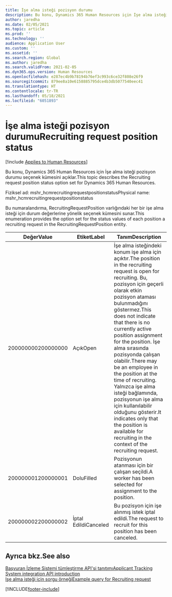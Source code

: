 ```yaml
---
title: İşe alma isteği pozisyon durumu
description: Bu konu, Dynamics 365 Human Resources için İşe alma isteği pozisyon durumu seçenek kümesini açıklar.
author: jaredha
ms.date: 02/05/2021
ms.topic: article
ms.prod: ''
ms.technology: ''
audience: Application User
ms.custom: ''
ms.assetid: ''
ms.search.region: Global
ms.author: jaredha
ms.search.validFrom: 2021-02-05
ms.dyn365.ops.version: Human Resources
ms.openlocfilehash: e287ec4b9b78194b76ef3c993c6ce32f808e26f9
ms.sourcegitcommit: 879ee8a10e6158885795dce4b3db5077540eec41
ms.translationtype: HT
ms.contentlocale: tr-TR
ms.lasthandoff: 05/18/2021
ms.locfileid: "6051893"
---
```

# <a name="recruiting-request-position-status"></a><span data-ttu-id="2f571-103">İşe alma isteği pozisyon durumu</span><span class="sxs-lookup"><span data-stu-id="2f571-103">Recruiting request position status</span></span>

[!include [Applies to Human Resources](../includes/applies-to-hr.md)]

<span data-ttu-id="2f571-104">Bu konu, Dynamics 365 Human Resources için İşe alma isteği pozisyon durumu seçenek kümesini açıklar.</span><span class="sxs-lookup"><span data-stu-id="2f571-104">This topic describes the Recruiting request position status option set for Dynamics 365 Human Resources.</span></span>

<span data-ttu-id="2f571-105">Fiziksel ad: mshr_hcmrecruitingrequestpositionstatus</span><span class="sxs-lookup"><span data-stu-id="2f571-105">Physical name: mshr_hcmrecruitingrequestpositionstatus</span></span>

<span data-ttu-id="2f571-106">Bu numaralandırma, RecruitingRequestPosition varlığındaki her bir işe alma isteği için durum değerlerine yönelik seçenek kümesini sunar.</span><span class="sxs-lookup"><span data-stu-id="2f571-106">This enumeration provides the option set for the status values of each position a recruiting request in the RecruitingRequestPosition entity.</span></span>

| <span data-ttu-id="2f571-107">Değer</span><span class="sxs-lookup"><span data-stu-id="2f571-107">Value</span></span> | <span data-ttu-id="2f571-108">Etiket</span><span class="sxs-lookup"><span data-stu-id="2f571-108">Label</span></span> | <span data-ttu-id="2f571-109">Tanım</span><span class="sxs-lookup"><span data-stu-id="2f571-109">Description</span></span> |
| --- | --- | --- |
| <span data-ttu-id="2f571-110">200000000</span><span class="sxs-lookup"><span data-stu-id="2f571-110">200000000</span></span> | <span data-ttu-id="2f571-111">Açık</span><span class="sxs-lookup"><span data-stu-id="2f571-111">Open</span></span> | <span data-ttu-id="2f571-112">İşe alma isteğindeki konum işe alma için açıktır.</span><span class="sxs-lookup"><span data-stu-id="2f571-112">The position in the recruiting request is open for recruiting.</span></span> <span data-ttu-id="2f571-113">Bu, pozisyon için geçerli olarak etkin pozisyon ataması bulunmadığını göstermez.</span><span class="sxs-lookup"><span data-stu-id="2f571-113">This does not indicate that there is no currently active position assignment for the position.</span></span> <span data-ttu-id="2f571-114">İşe alma sırasında pozisyonda çalışan olabilir.</span><span class="sxs-lookup"><span data-stu-id="2f571-114">There may be an employee in the position at the time of recruiting.</span></span> <span data-ttu-id="2f571-115">Yalnızca işe alma isteği bağlamında, pozisyonun işe alma için kullanılabilir olduğunu gösterir.</span><span class="sxs-lookup"><span data-stu-id="2f571-115">It indicates only that the position is available for recruiting in the context of the recruiting request.</span></span> |
| <span data-ttu-id="2f571-116">200000001</span><span class="sxs-lookup"><span data-stu-id="2f571-116">200000001</span></span> | <span data-ttu-id="2f571-117">Dolu</span><span class="sxs-lookup"><span data-stu-id="2f571-117">Filled</span></span> | <span data-ttu-id="2f571-118">Pozisyonun atanması için bir çalışan seçildi.</span><span class="sxs-lookup"><span data-stu-id="2f571-118">A worker has been selected for assignment to the position.</span></span> |
| <span data-ttu-id="2f571-119">200000002</span><span class="sxs-lookup"><span data-stu-id="2f571-119">200000002</span></span> | <span data-ttu-id="2f571-120">İptal Edildi</span><span class="sxs-lookup"><span data-stu-id="2f571-120">Canceled</span></span> | <span data-ttu-id="2f571-121">Bu pozisyon için işe alınmış istek iptal edildi.</span><span class="sxs-lookup"><span data-stu-id="2f571-121">The request to recruit for this position has been canceled.</span></span> |

## <a name="see-also"></a><span data-ttu-id="2f571-122">Ayrıca bkz.</span><span class="sxs-lookup"><span data-stu-id="2f571-122">See also</span></span>

[<span data-ttu-id="2f571-123">Başvuran İzleme Sistemi tümleştirme API'si tanıtımı</span><span class="sxs-lookup"><span data-stu-id="2f571-123">Applicant Tracking System integration API introduction</span></span>](hr-admin-integration-ats-api-introduction.md)<br>
[<span data-ttu-id="2f571-124">Işe alma isteği için sorgu örneği</span><span class="sxs-lookup"><span data-stu-id="2f571-124">Example query for Recruiting request</span></span>](hr-admin-integration-ats-api-recruiting-request-example-query.md)


[!INCLUDE[footer-include](../includes/footer-banner.md)]